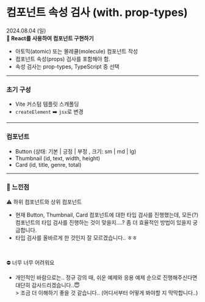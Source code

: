 # 컴포넌트 속성 검사 (with. prop-types)

2024.08.04 (일)
<br>
<b>🎯 React를 사용하여 컴포넌트 구현하기</b>

- 아토믹(atomic) 또는 몰레큘(molecule) 컴포넌트 작성
- 컴포넌트 속성(props) 검사를 포함해야 함.
- 속성 검사는 prop-types, TypeScript 중 선택

---

### 초기 구성

- Vite 커스텀 템플릿 스캐폴딩
- `createElement` ➡️ `jsx`로 변경

---

### 컴포넌트

- Button (상태: 기본 | 긍정 | 부정 , 크기: sm | md | lg)
- Thumbnail (id, text, width, height)
- Card (id, title, genre, total)

---

### 🚥 느낀점

⚠️ 하위 컴포넌트와 상위 컴포넌트

- 현재 Button, Thumbnail, Card 컴포넌트에 대한 타입 검사를 진행했는데, 모든(?) 컴포넌트의 타입 검사를 진행하는 것이 맞을지....? 좀 더 효율적인 방법이 있을지 궁금합니다.
- 타입 검사를 올바르게 한 것인지 잘 모르겠습니다.. ㅎㅎ

<br>

⛔ 너무 너무 어려워요

- 개인적인 바람으로는.. 정규 강의 때, 쉬운 예제와 응용 예제 순으로 진행해주신다면 대단히 감사드리겠습니다..😇 <br> > 조금 더 이해하기 좋을 것 같습니다.. (어디서부터 어떻게 봐야할 지 막막합니다..)
